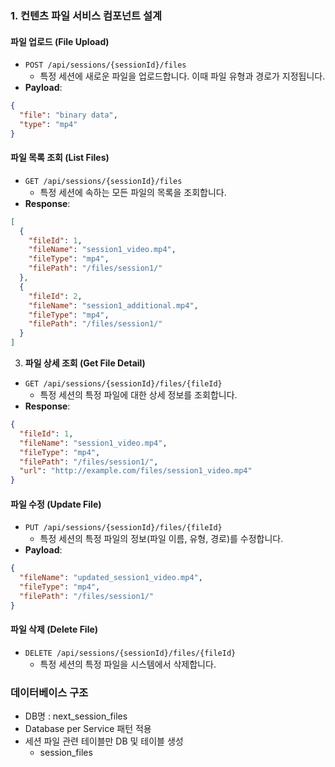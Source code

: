 ### 1. 컨텐츠 파일 서비스 컴포넌트 설계

#### **파일 업로드 (File Upload)**
- `POST /api/sessions/{sessionId}/files`
  - 특정 세션에 새로운 파일을 업로드합니다. 이때 파일 유형과 경로가 지정됩니다.
- **Payload**:
```json
{
  "file": "binary data",
  "type": "mp4"
}
```

#### **파일 목록 조회 (List Files)**
- `GET /api/sessions/{sessionId}/files`
  - 특정 세션에 속하는 모든 파일의 목록을 조회합니다.
- **Response**:
```json
[
  {
    "fileId": 1,
    "fileName": "session1_video.mp4",
    "fileType": "mp4",
    "filePath": "/files/session1/"
  },
  {
    "fileId": 2,
    "fileName": "session1_additional.mp4",
    "fileType": "mp4",
    "filePath": "/files/session1/"
  }
]
```

3. **파일 상세 조회 (Get File Detail)**
- `GET /api/sessions/{sessionId}/files/{fileId}`
  - 특정 세션의 특정 파일에 대한 상세 정보를 조회합니다.
- **Response**:
```json
{
  "fileId": 1,
  "fileName": "session1_video.mp4",
  "fileType": "mp4",
  "filePath": "/files/session1/",
  "url": "http://example.com/files/session1_video.mp4"
}
```

#### **파일 수정 (Update File)**
- `PUT /api/sessions/{sessionId}/files/{fileId}`
  - 특정 세션의 특정 파일의 정보(파일 이름, 유형, 경로)를 수정합니다.
- **Payload**:
```json
{
  "fileName": "updated_session1_video.mp4",
  "fileType": "mp4",
  "filePath": "/files/session1/"
}
```

#### **파일 삭제 (Delete File)**
- `DELETE /api/sessions/{sessionId}/files/{fileId}`
  - 특정 세션의 특정 파일을 시스템에서 삭제합니다.

### 데이터베이스 구조
- DB명 : next_session_files
- Database per Service 패턴 적용
- 세션 파일 관련 테이블만 DB 및 테이블 생성
    - session_files